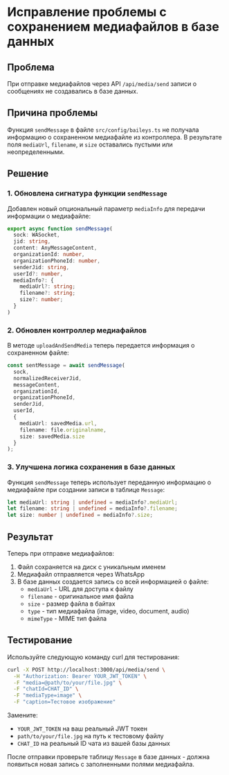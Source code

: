# Исправление проблемы с сохранением медиафайлов в базе данных

## Проблема
При отправке медиафайлов через API `/api/media/send` записи о сообщениях не создавались в базе данных.

## Причина проблемы
Функция `sendMessage` в файле `src/config/baileys.ts` не получала информацию о сохраненном медиафайле из контроллера. В результате поля `mediaUrl`, `filename`, и `size` оставались пустыми или неопределенными.

## Решение

### 1. Обновлена сигнатура функции `sendMessage`
Добавлен новый опциональный параметр `mediaInfo` для передачи информации о медиафайле:

```typescript
export async function sendMessage(
  sock: WASocket,
  jid: string,
  content: AnyMessageContent,
  organizationId: number,
  organizationPhoneId: number,
  senderJid: string,
  userId?: number,
  mediaInfo?: {
    mediaUrl?: string;
    filename?: string;
    size?: number;
  }
)
```

### 2. Обновлен контроллер медиафайлов
В методе `uploadAndSendMedia` теперь передается информация о сохраненном файле:

```typescript
const sentMessage = await sendMessage(
  sock,
  normalizedReceiverJid,
  messageContent,
  organizationId,
  organizationPhoneId,
  senderJid,
  userId,
  {
    mediaUrl: savedMedia.url,
    filename: file.originalname,
    size: savedMedia.size
  }
);
```

### 3. Улучшена логика сохранения в базе данных
Функция `sendMessage` теперь использует переданную информацию о медиафайле при создании записи в таблице `Message`:

```typescript
let mediaUrl: string | undefined = mediaInfo?.mediaUrl;
let filename: string | undefined = mediaInfo?.filename;
let size: number | undefined = mediaInfo?.size;
```

## Результат
Теперь при отправке медиафайлов:
1. Файл сохраняется на диск с уникальным именем
2. Медиафайл отправляется через WhatsApp
3. В базе данных создается запись со всей информацией о файле:
   - `mediaUrl` - URL для доступа к файлу
   - `filename` - оригинальное имя файла
   - `size` - размер файла в байтах
   - `type` - тип медиафайла (image, video, document, audio)
   - `mimeType` - MIME тип файла

## Тестирование
Используйте следующую команду curl для тестирования:

```bash
curl -X POST http://localhost:3000/api/media/send \
  -H "Authorization: Bearer YOUR_JWT_TOKEN" \
  -F "media=@path/to/your/file.jpg" \
  -F "chatId=CHAT_ID" \
  -F "mediaType=image" \
  -F "caption=Тестовое изображение"
```

Замените:
- `YOUR_JWT_TOKEN` на ваш реальный JWT токен
- `path/to/your/file.jpg` на путь к тестовому файлу
- `CHAT_ID` на реальный ID чата из вашей базы данных

После отправки проверьте таблицу `Message` в базе данных - должна появиться новая запись с заполненными полями медиафайла.
